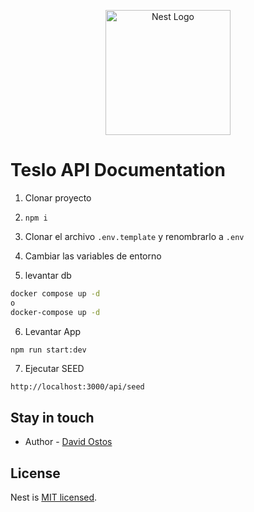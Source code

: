 <p align="center">
  <a href="http://nestjs.com/" target="blank"><img src="https://nestjs.com/img/logo-small.svg" width="200" alt="Nest Logo" /></a>
</p>

# Teslo API Documentation

1. Clonar proyecto

2. ```npm i```

3. Clonar el archivo ```.env.template``` y renombrarlo a ```.env```

4. Cambiar las variables de entorno

5. levantar db
```bash
docker compose up -d
o
docker-compose up -d 
```

6. Levantar App
```bash
npm run start:dev
```
7. Ejecutar SEED 
```
http://localhost:3000/api/seed
```

## Stay in touch

- Author - [David Ostos](https://github.com/David-Ostos)

## License

Nest is [MIT licensed](LICENSE).
